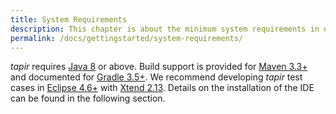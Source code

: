 ```yaml
---
title: System Requirements
description: This chapter is about the minimum system requirements in order to maintain and run tapir tests.
permalink: /docs/gettingstarted/system-requirements/
---
```

<i>tapir</i> requires <a href="http://www.java.com/">Java 8</a> or above.
Build support is provided for <a href="https://maven.apache.org/">Maven 3.3+</a>
and documented for <a href="https://gradle.org/">Gradle 3.5+</a>.
We recommend developing <i>tapir</i> test cases in <a href="https://eclipse.org/">Eclipse 4.6+</a> with <a href="http://www.eclipse.org/xtend/">Xtend 2.13</a>.
Details on the installation of the IDE can be found in the following section.
